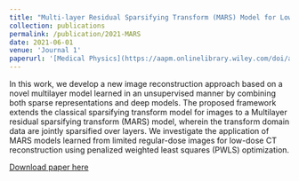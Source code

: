 ```yaml
---
title: "Multi-layer Residual Sparsifying Transform (MARS) Model for Low-dose CT Image Reconstruction"
collection: publications
permalink: /publication/2021-MARS
date: 2021-06-01
venue: 'Journal 1'
paperurl: '[Medical Physics](https://aapm.onlinelibrary.wiley.com/doi/abs/10.1002/mp.15013)'
---
```

In this work, we develop a new image reconstruction approach based on a novel multilayer model learned in an unsupervised manner by combining both sparse representations and deep models. The proposed framework extends the classical sparsifying transform model for images to a Multilayer residual sparsifying transform (MARS) model, wherein the transform domain data are jointly sparsified over layers. We investigate the application of MARS models learned from limited regular-dose images for low-dose CT reconstruction using penalized weighted least squares (PWLS) optimization.  

[Download paper here](https://aapm.onlinelibrary.wiley.com/doi/abs/10.1002/mp.15013)
